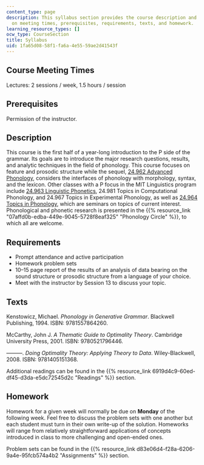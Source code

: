 ```yaml
---
content_type: page
description: This syllabus section provides the course description and information
  on meeting times, prerequisites, requirements, texts, and homework.
learning_resource_types: []
ocw_type: CourseSection
title: Syllabus
uid: 1fa65d08-58f1-fa6a-4e55-59ae2d41543f
---
```


Course Meeting Times
--------------------

Lectures: 2 sessions / week, 1.5 hours / session

Prerequisites
-------------

Permission of the instructor.

Description
-----------

This course is the first half of a year-long introduction to the P side of the grammar. Its goals are to introduce the major research questions, results, and analytic techniques in the field of phonology. This course focuses on feature and prosodic structure while the sequel, [24.962 Advanced Phonology](/courses/24-962-advanced-phonology-spring-2005), considers the interfaces of phonology with morphology, syntax, and the lexicon. Other classes with a P focus in the MIT Linguistics program include [24.963 Linguistic Phonetics](/courses/24-915-linguistic-phonetics-fall-2015), 24.981 Topics in Computational Phonology, and 24.967 Topics in Experimental Phonology, as well as [24.964 Topics in Phonology](/courses/24-964-topics-in-phonology-fall-2004), which are seminars on topics of current interest. Phonological and phonetic research is presented in the {{% resource_link "07affd0b-edba-449e-9045-5728f8eaf325" "Phonology Circle" %}}, to which all are welcome.

Requirements
------------

*   Prompt attendance and active participation
*   Homework problem sets
*   10–15 page report of the results of an analysis of data bearing on the sound structure or prosodic structure from a language of your choice.
*   Meet with the instructor by Session 13 to discuss your topic.

Texts
-----

Kenstowicz, Michael. _Phonology in Generative Grammar_. Blackwell Publishing, 1994. ISBN: 9781557864260.

McCarthy, John J. _A Thematic Guide to Optimality Theory_. Cambridge University Press, 2001. ISBN: 9780521796446.

———. _Doing Optimality Theory: Applying Theory to Data_. Wiley-Blackwell, 2008. ISBN: 9781405151368.

Additional readings can be found in the {{% resource_link 6919d4c9-60ed-df45-d3da-e5dc72545d2c "Readings" %}} section.

Homework
--------

Homework for a given week will normally be due on **Monday** of the following week. Feel free to discuss the problem sets with one another but each student must turn in their own write-up of the solution. Homeworks will range from relatively straightforward applications of concepts introduced in class to more challenging and open-ended ones.

Problem sets can be found in the {{% resource_link d83e06d4-f28a-6206-9a4e-95fcb574a4b2 "Assignments" %}} section.